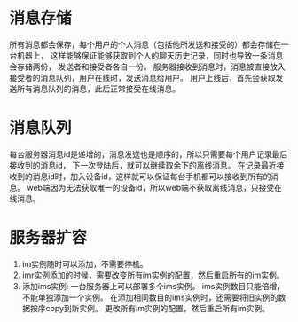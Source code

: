 # 消息存储
所有消息都会保存，每个用户的个人消息（包括他所发送和接受的）都会存储在一台机器上，
这样能够保证能够获取到个人的聊天历史记录，同时也导致一条消息会存储两份，
发送者和接受者各自一份。
服务器接收到消息时，消息被直接放入接受者的消息队列，用户在线时，发送消息给用户。
用户上线后，首先会获取发送所有消息队列的消息，此后正常接受在线消息。

# 消息队列
每台服务器消息id是递增的，消息发送也是顺序的，所以只需要每个用户记录最后接收到的消息id，
下一次登陆后，就可以继续取余下的离线消息。
在记录最近接收到的消息id时，加入设备id，这样就可以保证每台手机都可以接收到所有的消息。
web端因为无法获取唯一的设备id，所以web端不获取离线消息，只接受在线消息。

# 服务器扩容
1. im实例随时可以添加，不需要停机。
2. imr实例添加的时候，需要改变所有im实例的配置，然后重启所有的im实例。
3. 添加ims实例:
     一台服务器上可以部署多个ims实例。
     ims实例数目只能倍增， 不能单独添加一个实例。
     在添加相同数目的ims实例时，还需要将旧实例的数据按序copy到新实例。
     更改所有im实例的配置，然后重启所有im实例。
